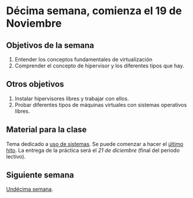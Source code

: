 # Décima semana, comienza el 19 de Noviembre

## Objetivos de la semana

1. Entender los conceptos fundamentales de virtualización
1. Comprender el concepto de hipervisor y los diferentes tipos que hay.

## Otros objetivos

1. Instalar hipervisores libres y trabajar con ellos.
2. Probar diferentes tipos de máquinas virtuales con sistemas operativos libres.

## Material para la clase

Tema dedicado a
[uso de sistemas](http://jj.github.io/IV/documentos/temas/Uso_de_sistemas). Se
puede comenzar a hacer el
[último hito](http://jj.github.io/IV/documentos/proyecto/5.IaaS). 
La entrega de la práctica será el *21 de diciembre* (final del periodo lectivo). 

## Siguiente semana

[Undécima semana](11-semana.md). 
